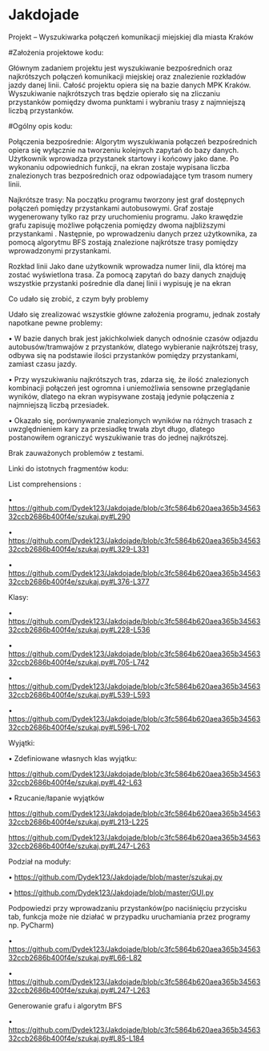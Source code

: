 # Jakdojade

Projekt – Wyszukiwarka połączeń komunikacji miejskiej dla miasta Kraków

#Założenia projektowe kodu:

Głównym zadaniem projektu jest wyszukiwanie bezpośrednich oraz najkrótszych połączeń komunikacji miejskiej oraz znalezienie rozkładów jazdy danej linii. Całość projektu opiera się na bazie danych MPK Kraków. Wyszukiwanie najkrótszych tras będzie opierało się na zliczaniu przystanków pomiędzy dwoma punktami i wybraniu trasy z najmniejszą liczbą przystanków.

#Ogólny opis kodu:

Połączenia bezpośrednie:
Algorytm wyszukiwania połączeń bezpośrednich opiera się wyłącznie na tworzeniu kolejnych zapytań do bazy danych. Użytkownik wprowadza przystanek startowy i końcowy jako dane. Po wykonaniu odpowiednich funkcji, na ekran zostaje wypisana liczba znalezionych tras bezpośrednich oraz odpowiadające tym trasom numery linii.

Najkrótsze trasy:
Na początku programu tworzony jest graf dostępnych połączeń pomiędzy przystankami autobusowymi. Graf zostaje wygenerowany tylko raz przy uruchomieniu programu. Jako krawędzie grafu zapisuję możliwe połączenia pomiędzy dwoma najbliższymi przystankami . Następnie, po wprowadzeniu danych przez użytkownika, za pomocą algorytmu BFS zostają znalezione najkrótsze trasy pomiędzy wprowadzonymi przystankami.

Rozkład linii
Jako dane użytkownik wprowadza numer linii, dla której ma zostać wyświetlona trasa. Za pomocą zapytań do bazy danych znajduję wszystkie przystanki pośrednie dla danej linii i wypisuję je na ekran

Co udało się zrobić, z czym były problemy

Udało się zrealizować wszystkie główne założenia programu, jednak zostały napotkane pewne problemy:

• W bazie danych brak jest jakichkolwiek danych odnośnie czasów odjazdu autobusów/tramwajów z przystanków, dlatego wybieranie najkrótszej trasy, odbywa się na podstawie ilości przystanków pomiędzy przystankami, zamiast czasu jazdy.

• Przy wyszukiwaniu najkrótszych tras, zdarza się, że ilość znalezionych kombinacji połączeń jest ogromna i uniemożliwia sensowne przeglądanie wyników, dlatego na ekran wypisywane zostają jedynie połączenia z najmniejszą liczbą przesiadek.

• Okazało się, porównywanie znalezionych wyników na różnych trasach z uwzględnieniem kary za przesiadkę trwała zbyt długo, dlatego postanowiłem ograniczyć wyszukiwanie tras do jednej najkrótszej.

Brak zauważonych problemów z testami.

Linki do istotnych fragmentów kodu:

List comprehensions :

• https://github.com/Dydek123/Jakdojade/blob/c3fc5864b620aea365b3456332ccb2686b400f4e/szukaj.py#L290

• https://github.com/Dydek123/Jakdojade/blob/c3fc5864b620aea365b3456332ccb2686b400f4e/szukaj.py#L329-L331

• https://github.com/Dydek123/Jakdojade/blob/c3fc5864b620aea365b3456332ccb2686b400f4e/szukaj.py#L376-L377

Klasy:

• https://github.com/Dydek123/Jakdojade/blob/c3fc5864b620aea365b3456332ccb2686b400f4e/szukaj.py#L228-L536

• https://github.com/Dydek123/Jakdojade/blob/c3fc5864b620aea365b3456332ccb2686b400f4e/szukaj.py#L705-L742

• https://github.com/Dydek123/Jakdojade/blob/c3fc5864b620aea365b3456332ccb2686b400f4e/szukaj.py#L539-L593

• https://github.com/Dydek123/Jakdojade/blob/c3fc5864b620aea365b3456332ccb2686b400f4e/szukaj.py#L596-L702


Wyjątki:

• Zdefiniowane własnych klas wyjątku:

https://github.com/Dydek123/Jakdojade/blob/c3fc5864b620aea365b3456332ccb2686b400f4e/szukaj.py#L42-L63

• Rzucanie/łapanie wyjątków

https://github.com/Dydek123/Jakdojade/blob/c3fc5864b620aea365b3456332ccb2686b400f4e/szukaj.py#L213-L225

https://github.com/Dydek123/Jakdojade/blob/c3fc5864b620aea365b3456332ccb2686b400f4e/szukaj.py#L247-L263

Podział na moduły:

• https://github.com/Dydek123/Jakdojade/blob/master/szukaj.py

• https://github.com/Dydek123/Jakdojade/blob/master/GUI.py

Podpowiedzi przy wprowadzaniu przystanków(po naciśnięciu przycisku tab, funkcja może nie działać w przypadku uruchamiania przez programy np. PyCharm)

• https://github.com/Dydek123/Jakdojade/blob/c3fc5864b620aea365b3456332ccb2686b400f4e/szukaj.py#L66-L82

• https://github.com/Dydek123/Jakdojade/blob/c3fc5864b620aea365b3456332ccb2686b400f4e/szukaj.py#L247-L263

Generowanie grafu i algorytm BFS

• https://github.com/Dydek123/Jakdojade/blob/c3fc5864b620aea365b3456332ccb2686b400f4e/szukaj.py#L85-L184